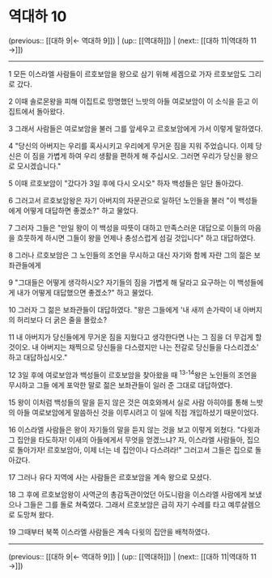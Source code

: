 # 역대하 10

(previous:: [[대하 9|← 역대하 9]]) | (up:: [[역대하]]) | (next:: [[대하 11|역대하 11 →]])

***




1 
모든 이스라엘 사람들이 르호보암을 왕으로 삼기 위해 세겜으로 가자 르호보암도 그리로 갔다. 



2 
이때 솔로몬왕을 피해 이집트로 망명했던 느밧의 아들 여로보암이 이 소식을 듣고 이집트에서 돌아왔다. 



3 
그래서 사람들은 여로보암을 불러 그를 앞세우고 르호보암에게 가서 이렇게 말하였다. 



4 
"당신의 아버지는 우리를 혹사시키고 우리에게 무거운 짐을 지워 주었습니다. 이제 당신은 이 짐을 가볍게 하여 우리 생활을 편하게 해 주십시오. 그러면 우리가 당신을 왕으로 모시겠습니다." 



5 
이때 르호보암이 "갔다가 3일 후에 다시 오시오" 하자 백성들은 일단 돌아갔다. 



6 
그러고서 르호보암왕은 자기 아버지의 자문관으로 일하던 노인들을 불러 "이 백성들에게 어떻게 대답하면 좋겠소?" 하고 물었다. 



7 
그러자 그들은 "만일 왕이 이 백성을 따뜻이 대하고 만족스러운 대답으로 이들의 마음을 흐뭇하게 하시면 그들이 왕을 언제나 충성스럽게 섬길 것입니다" 하고 대답하였다. 



8 
그러나 르호보암은 그 노인들의 조언을 무시하고 대신 자기와 함께 자란 그의 젊은 보좌관들에게 



9 
"그대들은 어떻게 생각하시오? 자기들의 짐을 가볍게 해 달라고 요구하는 이 백성들에게 내가 어떻게 대답했으면 좋겠소?" 하고 물었다. 



10 
그러자 그 젊은 보좌관들이 대답하였다. "왕은 그들에게 '내 새끼 손가락이 내 아버지의 허리보다 더 굵은 줄을 몰랐소? 



11 
내 아버지가 당신들에게 무거운 짐을 지웠다고 생각한다면 나는 그 짐을 더 무겁게 할 것이오. 내 아버지는 채찍으로 당신들을 다스렸지만 나는 전갈로 당신들을 다스리겠소' 하고 대답하십시오." 



12 
3일 후에 여로보암과 백성들이 르호보암을 찾아왔을 때 <sup class="versenum">13-14</sup>왕은 노인들의 조언을 무시하고 그들 에게 포악한 말로 젊은 보좌관들이 일러 준 그대로 대답하였다. 



15 
왕이 이처럼 백성들의 말을 듣지 않은 것은 여호와께서 실로 사람 아히야를 통해 느밧의 아들 여로보암에게 말씀하신 것을 이루시려고 이 일에 직접 개입하셨기 때문이었다. 



16 
이스라엘 사람들은 왕이 자기들의 말을 듣지 않는 것을 보고 이렇게 외쳤다. "다윗과 그 집안을 타도하자! 이새의 아들에게서 무엇을 얻겠느냐? 자, 이스라엘 사람들아, 집으로 돌아가자! 르호보암아, 이제 너는 네 집안이나 다스려라!" 그러고서 그들은 집으로 돌아갔다. 



17 
그러나 유다 지역에 사는 사람들은 르호보암을 계속 왕으로 모셨다. 



18 
그 후에 르호보암왕이 사역군의 총감독관이었던 아도니람을 이스라엘 사람에게 보냈으나 그들은 그를 돌로 쳐죽였다. 그래서 르호보암은 급히 자기 수레를 타고 예루살렘으로 도망쳐 왔다. 



19 
그때부터 북쪽 이스라엘 사람들은 계속 다윗의 집안을 배척하였다.

***

(previous:: [[대하 9|← 역대하 9]]) | (up:: [[역대하]]) | (next:: [[대하 11|역대하 11 →]])

